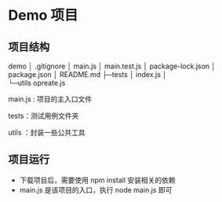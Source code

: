 # Demo 项目

## 项目结构

demo
│  .gitignore
│  main.js
│  main.test.js
│  package-lock.json
│  package.json
│  README.md
├─tests
│      index.js
│      
└─utils
        opreate.js

main.js : 项目的主入口文件

tests：测试用例文件夹

utils ：封装一些公共工具



## 项目运行

+ 下载项目后，需要使用 npm install 安装相关的依赖
+ main.js 是该项目的入口，执行 node main.js 即可

